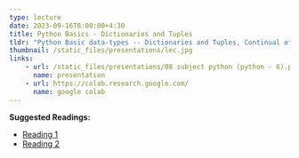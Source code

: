```yaml
---
type: lecture
date: 2023-09-16T8:00:00+4:30
title: Python Basics - Dictionaries and Tuples
tldr: "Python Basic data-types -- Dictionaries and Tuples, Continual of arrays"
thumbnail: /static_files/presentations/lec.jpg
links: 
    - url: /static_files/presentations/08 subject python (python - 6).pptx
      name: presentation
    - url: https://colab.research.google.com/
      name: google colab
---
```

**Suggested Readings:**
- [Reading 1](http://example.com)
- [Reading 2](http://example.com)
